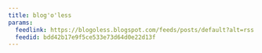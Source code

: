 ```yaml
---
title: blog'o'less
params:
  feedlink: https://blogoless.blogspot.com/feeds/posts/default?alt=rss
  feedid: bdd42b17e9f5ce533e73d64d0e22d13f
---
```

